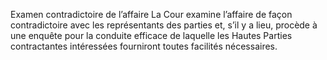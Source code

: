 Examen contradictoire de l’affaire
La Cour examine l’affaire de façon contradictoire avec les
représentants des parties et, s’il y a lieu, procède à une
enquête pour la conduite efficace de laquelle les Hautes Parties
contractantes intéressées fourniront toutes facilités nécessaires.